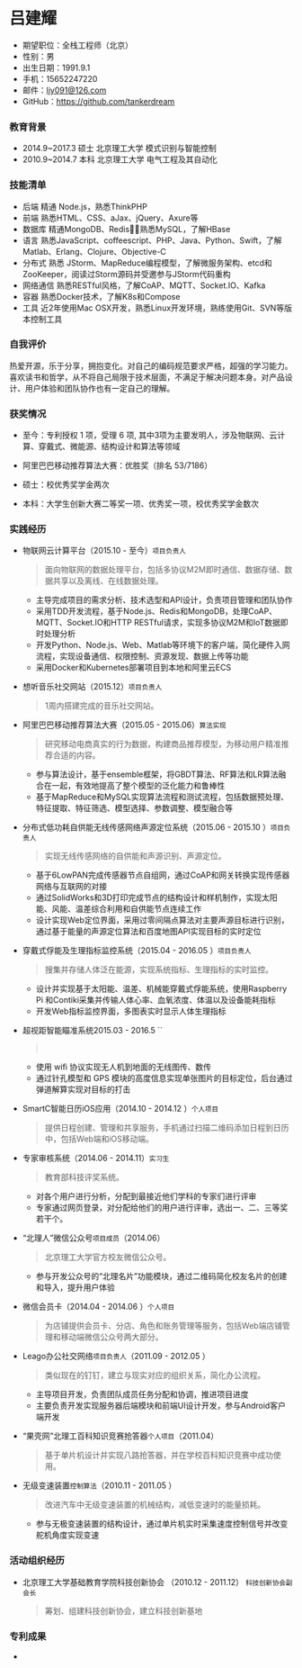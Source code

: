 # 吕建耀

- 期望职位：全栈工程师（北京）
- 性别：男
- 出生日期：1991.9.1
- 手机：15652247220
- 邮件：ljy091@126.com
- GitHub：https://github.com/tankerdream

### 教育背景

- 2014.9~2017.3 硕士 北京理工大学 模式识别与智能控制
- 2010.9~2014.7 本科 北京理工大学 电气工程及其自动化

### 技能清单

- 后端 精通 Node.js，熟悉ThinkPHP
- 前端 熟悉HTML、CSS、aJax、jQuery、Axure等
- 数据库 精通MongoDB、Redis，熟悉MySQL，了解HBase
- 语言 熟悉JavaScript、coffeescript、PHP、Java、Python、Swift，了解Matlab、Erlang、Clojure、Objective-C
- 分布式 熟悉 JStorm、MapReduce编程模型，了解微服务架构、etcd和ZooKeeper，阅读过Storm源码并受邀参与JStorm代码重构
- 网络通信 熟悉RESTful风格，了解CoAP、MQTT、Socket.IO、Kafka
- 容器 熟悉Docker技术，了解K8s和Compose
- 工具 近2年使用Mac OSX开发，熟悉Linux开发环境，熟练使用Git、SVN等版本控制工具

### 自我评价

热爱开源，乐于分享，拥抱变化。对自己的编码规范要求严格，超强的学习能力。喜欢读书和哲学，从不将自己局限于技术层面，不满足于解决问题本身。对产品设计、用户体验和团队协作也有一定自己的理解。

### 获奖情况

- 至今：专利授权 1 项，受理 6 项, 其中3项为主要发明人，涉及物联网、云计算、穿戴式、微能源、结构设计和算法等领域 
- 阿里巴巴移动推荐算法大赛：优胜奖（排名 53/7186）
- 硕士：校优秀奖学金两次


- 本科：大学生创新大赛二等奖一项、优秀奖一项，校优秀奖学金数次

### 实践经历

- 物联网云计算平台（2015.10 - 至今）`项目负责人`

  > 面向物联网的数据处理平台，包括多协议M2M即时通信、数据存储、数据共享以及离线、在线数据处理。

  - 主导完成项目的需求分析、技术选型和API设计，负责项目管理和团队协作
  - 采用TDD开发流程，基于Node.js、Redis和MongoDB，处理CoAP、MQTT、Socket.IO和HTTP RESTful请求，实现多协议M2M和IoT数据即时处理分析
  - 开发Python、Node.js、Web、Matlab等环境下的客户端，简化硬件入网流程，实现设备通信、权限控制、资源发现、数据上传等功能
  - 采用Docker和Kubernetes部署项目到本地和阿里云ECS


- 想听音乐社交网站（2015.12）`项目负责人`

  > 1周内搭建完成的音乐社交网站。


- 阿里巴巴移动推荐算法大赛（2015.05 - 2015.06）`算法实现`

  > 研究移动电商真实的行为数据，构建商品推荐模型，为移动用户精准推荐合适的内容。

  - 参与算法设计，基于ensemble框架，将GBDT算法、RF算法和LR算法融合在一起，有效地提高了整个模型的泛化能力和鲁棒性
  - 基于MapReduce和MySQL实现算法流程和测试流程，包括数据预处理、特征提取、特征筛选、模型选择、参数调整、模型融合等


- 分布式低功耗自供能无线传感网络声源定位系统（2015.06 - 2015.10 ）`项目负责人`

  > 实现无线传感网络的自供能和声源识别、声源定位。

  - 基于6LowPAN完成传感器节点自组网，通过CoAP和网关转换实现传感器网络与互联网的对接
  - 通过SolidWorks和3D打印完成节点的结构设计和样机制作，实现太阳能、风能、温差综合利用和自供能节点连续工作
  - 设计实现Web定位界面，采用过零间隔点算法对主要声源目标进行识别，通过基于能量的声源定位算法和百度地图API实现目标的实时定位


- 穿戴式俘能及生理指标监控系统（2015.04 - 2016.05 ）`项目负责人`

  > 搜集并存储人体泛在能源，实现系统指标、生理指标的实时监控。

  - 设计并实现基于太阳能、温差、机械能穿戴式俘能系统，使用Raspberry Pi 和Contiki采集并传输人体心率、血氧浓度、体温以及设备能耗指标
  - 开发Web指标监控界面，多图表实时显示人体生理指标

- 超视距智能瞄准系统2015.03 - 2016.5 ``

  > ​

  - 使用 wifi 协议实现无人机到地面的无线图传、数传
  - 通过针孔模型和 GPS 模块的高度信息实现单张图片的目标定位，后台通过弹道解算实现对目标的打击



- SmartC智能日历iOS应用（2014.10 - 2014.12 ）`个人项目`

  > 提供日程创建、管理和共享服务，手机通过扫描二维码添加日程到日历中，包括Web端和iOS移动端。


- 专家审核系统（2014.06 - 2014.11）`实习生`

  > 教育部科技评奖系统。

  - 对各个用户进行分析，分配到最接近他们学科的专家们进行评审
  - 专家通过网页登录，对分配给他们的用户进行评审，选出一、二、三等奖若干个。


- “北理人”微信公众号`项目成员`（2014.06）

  > 北京理工大学官方校友微信公众号。

  - 参与开发公众号的“北理名片”功能模块，通过二维码简化校友名片的创建和导入，提升用户体验


- 微信会员卡（2014.04 - 2014.06 ）`个人项目`

  > 为店铺提供会员卡、分店、角色和账务管理等服务，包括Web端店铺管理和移动端微信公众号两大部分。


- Leago办公社交网络`项目负责人`（2011.09 - 2012.05 ）

  > 类似现在的钉钉，建立与现实对应的组织关系，简化办公流程。

  - 主导项目开发，负责团队成员任务分配和协调，推进项目进度
  - 主要负责开发实现服务器后端模块和前端UI设计开发，参与Android客户端开发


- “果壳网”北理工百科知识竞赛抢答器`个人项目`（2011.04）

  > 基于单片机设计并实现八路抢答器，并在学校百科知识竞赛中成功使用。


- 无级变速装置`控制算法`（2010.11 - 2011.05 ）

  > 改进汽车中无级变速装置的机械结构，减低变速时的能量损耗。

  - 参与无极变速装置的结构设计，通过单片机实时采集速度控制信号并改变舵机角度实现变速

### 活动组织经历

- 北京理工大学基础教育学院科技创新协会 （2010.12 - 2011.12） `科技创新协会副会长`

  > 筹划、组建科技创新协会，建立科技创新基地

### 专利成果

- ​